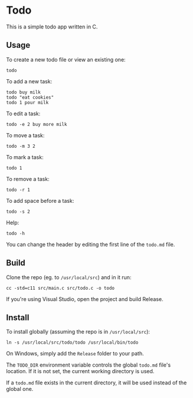 Todo
====

This is a simple todo app written in C.

Usage
-----

To create a new todo file or view an existing one:

    todo

To add a new task:

    todo buy milk
    todo "eat cookies"
    todo 1 pour milk

To edit a task:

    todo -e 2 buy more milk

To move a task:

    todo -m 3 2

To mark a task:

    todo 1

To remove a task:

    todo -r 1

To add space before a task:

    todo -s 2

Help:

    todo -h

You can change the header by editing the first line of the `todo.md` file.

Build
-----

Clone the repo (eg. to `/usr/local/src`) and in it run:

    cc -std=c11 src/main.c src/todo.c -o todo

If you're using Visual Studio, open the project and build Release.

Install
-------

To install globally (assuming the repo is in `/usr/local/src`):
    
    ln -s /usr/local/src/todo/todo /usr/local/bin/todo

On Windows, simply add the `Release` folder to your path.

The `TODO_DIR` environment variable controls the global `todo.md` file's
location. If it is not set, the current working directory is used.

If a `todo.md` file exists in the current directory, it will be used instead of
the global one.
